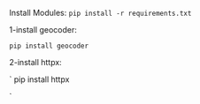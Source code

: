 Install Modules: `pip install -r requirements.txt`

1-install geocoder:

`
pip install geocoder
`

2-install httpx:

`
pip install httpx

`